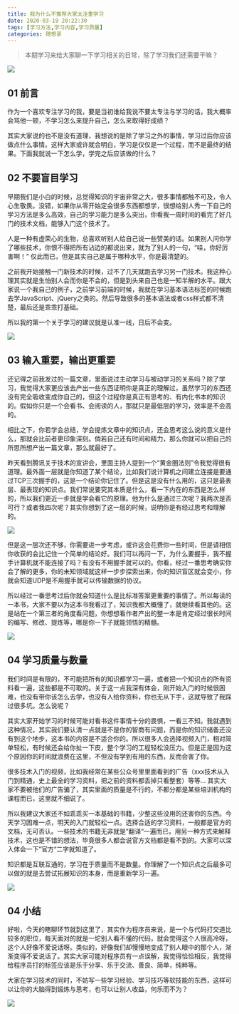 ```yaml
---
title: 我为什么不推荐大家太注重学习
date: 2020-03-19 20:22:30
tags: [学习方法,学习内容,学习质量]
categories: 随想录
---
```



> 本期学习来给大家聊一下学习相关的日常，除了学习我们还需要干嘛？

![](../common/1.gif)



## 01 前言



作为一个喜欢专注学习的我，要是当初谁给我说不要太专注与学习的话，我大概率会骂他一顿，不学习怎么来提升自己，怎么来取得好成绩？

其实大家说的也不是没有道理，我想说的是除了学习之外的事情，学习过后你应该做点什么事情。这样大家或许就会明白，学习是仅仅是一个过程，而不是最终的结果。下面我就说一下怎么学，学完之后应该做的什么？



## 02 不要盲目学习



早期我们是小白的时候，总觉得知识的宇宙非常之大，很多事情都触不可及，令人心生敬畏。没错，如果你从零开始定会很多东西都想学，很想给别人秀一下自己的学习方法是多么高效，自己的学习能力是多么突出，你看我一周时间的看完了好几门的技术文档，能够入门这个技术了。

人是一种有虚荣心的生物，总喜欢听别人给自己说一些赞美的话。如果别人问你学了哪些技术，你恨不得把所有沾边的都说出来，就为了别人的一句，“哇，你好厉害啊！” 仅此而已，但是其实自己是属于哪种水平，你是最清楚的。

之前我开始接触一门新技术的时候，过不了几天就跑去学习另一门技术。我这种心理其实就是生怕别人会而你是不会的，但是到头来自己也是一知半解的水平。跟大家说一个我自己的例子，之前学习前端的时候，我就在学习基本语法标签的时候跑去学JavaScript、jQuery之类的。然后导致很多的基本语法或者css样式都不清楚，最后还是乖乖打基础。

所以我的第一个关于学习的建议就是认准一线，日后不会变。

![](./img/3.jpg)

## 03 输入重要，输出更重要



还记得之前我发过的一篇文章，里面说过主动学习与被动学习的关系吗？除了学习，我觉得大家更应该去产出一些东西证明你是真正的理解过，虽然学习的东西还没有完全吸收变成你自己的，但这个过程你是真正有思考的、有内化书本的知识的。假如你只是一个会看书、会阅读的人，那就只是最低层的学习，效率是不会高的。

相比之下，你若学会总结，学会提炼文章中的知识点，还会思考这么说的意义是什么，那就会比前者更印象深刻。倘若自己还有时间和精力，那么你就可以把自己的所思所想产出一篇文章，那么就最好了。

昨天看到腾讯关于技术的宣讲会，里面主持人提到一个“黄金圈法则”令我觉得很有道理。最外面一层就是你知道了某个结论，比如我们说计算机之间建立连接是要通过TCP三次握手的，这是一个结论你记住了。但是这是没有什么用的，这只是最表层、最表现的知识点。我们常说要究其本质是什么，看一下内在的东西是怎么样的，所以我们更近一步就是学会看它的原理。他为什么是通过三次呢？我两次是否可行？或者我四次呢？其实你想到了这一层的时候，说明你是有经过思考和理解的。

![](./img/2.jpg)

但是这一层次还不够，你需要进一步考虑，或许这会花费你一些时间，但是请相信你收获的会比记住一个简单的结论好。我们可以再问一下，为什么要握手，我不握手计算机就不能连接了吗？有没有不用握手就可以的。你看，经过一番思考确实你会了解的更多，你的未知领域就这样一步步探索出来，你的知识盲区就会变小，你就会知道UDP是不用握手就可以传输数据的协议。

所以经过一番思考过后你就会知道什么是比标准答案更重要的事情了。所以每读的一本书，大家不要以为这本书我看过了，知识我都大概懂了，就继续看其他的。这是站在一个第三者的角度看问题，你想想看作者产出的整一本是肯定经过很长时间的编写、修改、提炼等，哪是你一下子就能领悟的精髓。

![](./img/1.jpg)



## 04 学习质量与数量



我们时间是有限的，不可能把所有的知识都学习一遍，或者把一个知识点的所有资料看一遍，这些都是不可取的。关于这一点我深有体会，刚开始入门的时候很困难，也没有带你该怎么去学，也没有人给你资料，你也无从下手，这就导致了我踩过很多坑。怎么说呢？

其实大家开始学习的时候可能对看书这件事情十分的畏惧，一看三不知。我就遇到这种情况，其实我们要认清一点就是不是你的智商有问题，而是你的知识储备还没有到这个地步，这本书的内容是不适合你的。所以很多人会选择视频入门，相对简单轻松，有时候还会给你扯一下皮，整个学习的工程轻松没压力。但是正是因为这个原因你的时间就浪费在这里，不但没有学到有用的东西，反而会害了你。

很多技术入门的视频，比如我经常在某些公众号里里面看到的广告（xxx技术从入门到精通，史上最全的学习资料，把之前的资料都丢掉只看整套）等等... 其实大家不要被他们的广告骗了，其实里面的质量是不行的，不都分都是某些培训机构的课程而已，这里就不细说了。

所以我建议大家还不如乖乖买一本基础的书籍，少整这些没用的还害你的东西。今天学习困难一点，明天的入门就轻松一点。选择合适的学习资料，一般都是官方的文档，无可否认。一些技术的书籍无非就是”翻译“一遍而已，用另一种方式来解释技术，这也是不错的想法，毕竟很多人都会说官方文档都是看不到的。大家可以深入体会一下”官方“二字就知道了。

知识都是互联互通的，学习在于质量而不是数量。你理解了一个知识点之后最多可以做的就是去尝试拓展知识的本身，而是重新学习一遍。

![](./img/4.jpg)

## 04 小结



好啦，今天的瞎聊环节就到这里了，其实作为程序员来说，是一个与代码打交道比较多的职位，每天面对的就是一坨别人看不懂的代码，就会觉得这个人很高冷呀，这个人好像不爱说话呀。类似的，好像我们却慢慢地变成了别人眼中的那个人，渐渐变得不爱说话了。其实大家可能对程序员有一点误解，我觉得恰恰相反，我觉得给程序员打的标签应该是乐于分享、乐于交流、善良、简单，纯粹等。

大家在学习技术的同时，不妨写一些学习经验、学习技巧等软技能的东西，这样可以让你的大脑得到锻炼与思考，也可以让别人收益，何乐而不为？

![](../common/2.gif)




